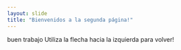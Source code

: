 ```yaml
---
layout: slide
title: "Bienvenidos a la segunda página!"
---
```

buen trabajo
Utiliza la flecha hacia la izquierda para volver!
